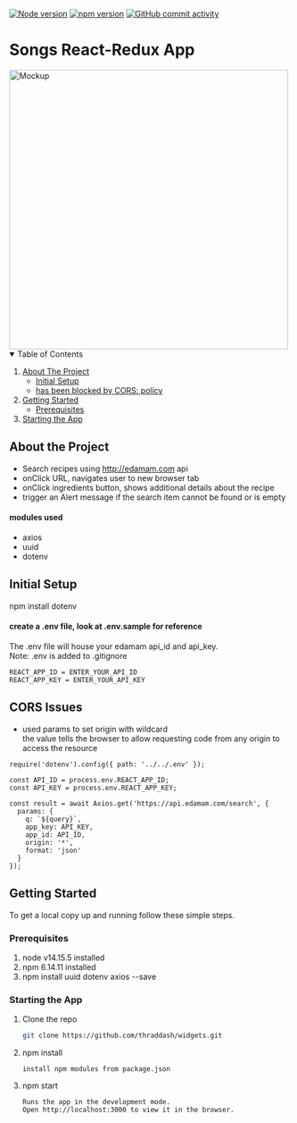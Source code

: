 [![Node version][node-shield]][node-url]
[![npm version][npm-shield]][npm-url]
[![GitHub commit activity][commits-shield]][commits-url]

# Songs React-Redux App
<img src="https://github.com/thraddash/food/blob/master/src/images/mockup.jpg" width="500" title="Mockup">

<!-- TABLE OF CONTENTS -->
<details open="open">
  <summary>Table of Contents</summary>
  <ol>
    <li>
      <a href="#about-the-project">About The Project</a>
      <ul>
        <li><a href="#initial-setup">Initial Setup</a></li>
        <li><a href="#cors-issues">has been blocked by CORS: policy</a></li>
      </ul>
    </li>
    <li>
      <a href="#getting-started">Getting Started</a>
      <ul>
        <li><a href="#prerequisites">Prerequisites</a></li>
      </ul>
    </li>
    <li><a href="#starting-the-app">Starting the App</a></li>

  </ol>
</details>

## About the Project
- Search recipes using http://edamam.com api 
- onClick URL, navigates user to new browser tab  
- onClick ingredients button, shows additional details about the recipe  
- trigger an Alert message if the search item cannot be found or is empty  

#### modules used
- axios  
- uuid  
- dotenv  

## Initial Setup
npm install dotenv  
#### create a .env file, look at .env.sample for reference  
The .env file will house your edamam api_id and api_key.  
Note: .env is added to .gitignore   

```node
REACT_APP_ID = ENTER_YOUR_API_ID
REACT_APP_KEY = ENTER_YOUR_API_KEY
```

## CORS Issues
- used params to set origin with wildcard   
the value tells the browser to allow requesting code from any origin to access the resource  

```node
require('dotenv').config({ path: '../../.env' });

const API_ID = process.env.REACT_APP_ID;
const API_KEY = process.env.REACT_APP_KEY;

const result = await Axios.get('https://api.edamam.com/search', {
  params: {
    q: `${query}`,
    app_key: API_KEY,
    app_id: API_ID,
    origin: '*',
    format: 'json'
  }
});
```
</details>

<!-- GETTING STARTED -->
## Getting Started
To get a local copy up and running follow these simple steps.

### Prerequisites
1. node v14.15.5 installed
2. npm 6.14.11 installed
3. npm install uuid dotenv axios --save
 
### Starting the App

1. Clone the repo
   ```sh
   git clone https://github.com/thraddash/widgets.git
   ```
2. npm install
   ```
   install npm modules from package.json
   ```
3. npm start
   ```
   Runs the app in the development mode.
   Open http://localhost:3000 to view it in the browser.
   ``` 
  
<!-- MARKDOWN LINKS & IMAGES -->
[node-shield]: https://img.shields.io/badge/node-v14.15.5-blue
[node-url]: https://nodejs.org/
[npm-shield]: https://img.shields.io/badge/npm-v6.14.11-orange
[npm-url]: https://www.npmjs.com/package/npm-install
[commits-shield]: https://img.shields.io/badge/commits-6-green.svg
[commits-url]: https://img.shields.io/github/commit-activity/y/thraddash/food
[product-screenshot]: /src/images/
